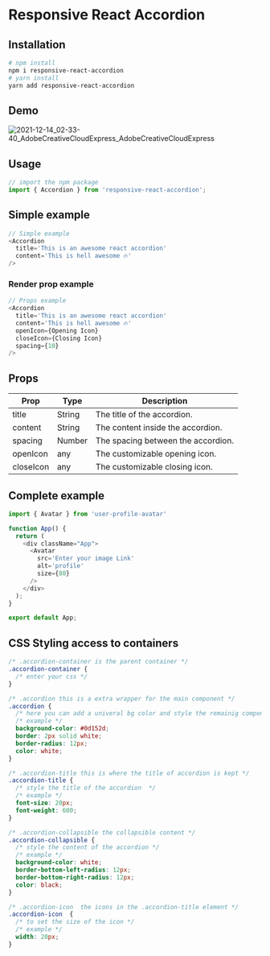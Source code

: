 # Responsive React Accordion

## Installation

```bash
# npm install
npm i responsive-react-accordion
# yarn install
yarn add responsive-react-accordion
```

## Demo
![2021-12-14_02-33-40_AdobeCreativeCloudExpress_AdobeCreativeCloudExpress](https://user-images.githubusercontent.com/63660013/145889030-93ea283f-81e3-4883-bfdc-52ad33d22897.gif)


## Usage


```js
// import the npm package
import { Accordion } from 'responsive-react-accordion';
```

## Simple example

```js
// Simple example
<Accordion 
  title='This is an awesome react accordion' 
  content='This is hell awesome 🔥' 
/>
```

### Render prop example

```js
// Props example
<Accordion 
  title='This is an awesome react accordion' 
  content='This is hell awesome 🔥' 
  openIcon={Opening Icon}
  closeIcon={Closing Icon}
  spacing={10} 
/>
```


## Props

| Prop                   | Type             | Description                                                                                                                                                                                                                                                          |
| ---------------------- | ---------------- | -------------------------------------------------------------------------------------------------------------------------------------------------------------------------------------------------------------------------------------------------------------------- |
| title                  | String     | The title of the accordion.
| content                | String     | The content inside the accordion. 
| spacing                | Number     | The spacing between the accordion. 
| openIcon               | any        | The customizable opening icon. 
| closeIcon              | any        | The customizable closing icon. 

## Complete example

```js
import { Avatar } from 'user-profile-avatar'

function App() {
  return (
    <div className="App">
      <Avatar 
        src='Enter your image Link'
        alt='profile'
        size={80}
      />
    </div>
  );
}

export default App;

```

## CSS Styling access to containers
```css
/* .accordion-container is the parent container */
.accordion-container {
  /* enter your css */
}

/* .accordion this is a extra wrapper for the main component */
.accordion {
  /* here you can add a univeral bg color and style the remainig component according */
  /* example */
  background-color: #0d152d;
  border: 2px solid white;
  border-radius: 12px;
  color: white;
}

/* .accordion-title this is where the title of accordion is kept */
.accordion-title {
  /* style the title of the accordion  */
  /* example */
  font-size: 20px;
  font-weight: 600;
}

/* .accordion-collapsible the collapsible content */
.accordion-collapsible {
  /* style the content of the accordion */
  /* example */
  background-color: white;
  border-bottom-left-radius: 12px;
  border-bottom-right-radius: 12px;
  color: black;
}

/* .accordion-icon  the icons in the .accordion-title element */
.accordion-icon  {
  /* to set the size of the icon */
  /* example */
  width: 20px;
}
```